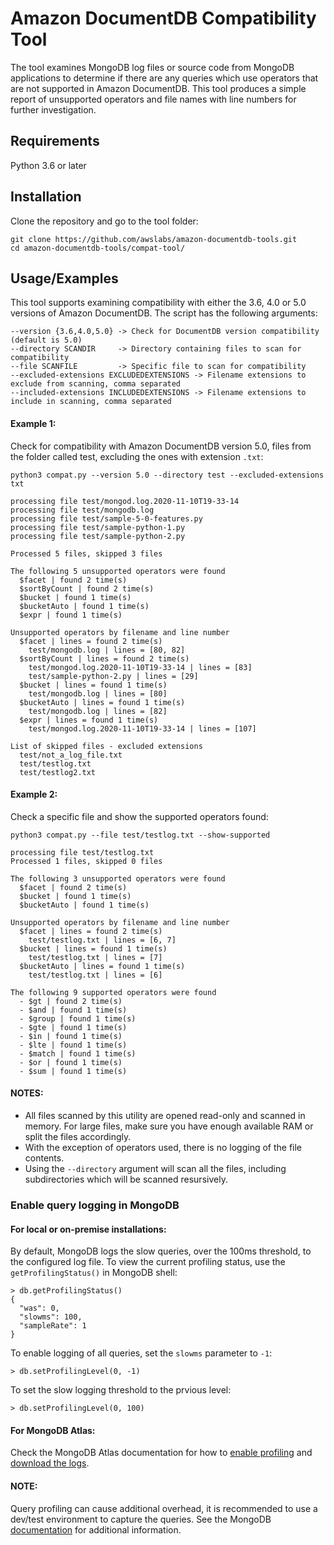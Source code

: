 # Amazon DocumentDB Compatibility Tool
The tool examines MongoDB log files or source code from MongoDB applications to determine if there are any queries which use operators that are not supported in Amazon DocumentDB. This tool produces a simple report of unsupported operators and file names with line numbers for further investigation.

## Requirements
Python 3.6 or later

## Installation
Clone the repository and go to the tool folder:
```
git clone https://github.com/awslabs/amazon-documentdb-tools.git
cd amazon-documentdb-tools/compat-tool/
```

## Usage/Examples
This tool supports examining compatibility with either the 3.6, 4.0 or 5.0 versions of Amazon DocumentDB. The script has the following arguments:
```
--version {3.6,4.0,5.0} -> Check for DocumentDB version compatibility (default is 5.0)
--directory SCANDIR     -> Directory containing files to scan for compatibility
--file SCANFILE         -> Specific file to scan for compatibility
--excluded-extensions EXCLUDEDEXTENSIONS -> Filename extensions to exclude from scanning, comma separated
--included-extensions INCLUDEDEXTENSIONS -> Filename extensions to include in scanning, comma separated
```

#### Example 1:
Check for compatibility with Amazon DocumentDB version 5.0, files from the folder called test, excluding the ones with extension `.txt`:
```
python3 compat.py --version 5.0 --directory test --excluded-extensions txt

processing file test/mongod.log.2020-11-10T19-33-14
processing file test/mongodb.log
processing file test/sample-5-0-features.py
processing file test/sample-python-1.py
processing file test/sample-python-2.py

Processed 5 files, skipped 3 files

The following 5 unsupported operators were found
  $facet | found 2 time(s)
  $sortByCount | found 2 time(s)
  $bucket | found 1 time(s)
  $bucketAuto | found 1 time(s)
  $expr | found 1 time(s)

Unsupported operators by filename and line number
  $facet | lines = found 2 time(s)
    test/mongodb.log | lines = [80, 82]
  $sortByCount | lines = found 2 time(s)
    test/mongod.log.2020-11-10T19-33-14 | lines = [83]
    test/sample-python-2.py | lines = [29]
  $bucket | lines = found 1 time(s)
    test/mongodb.log | lines = [80]
  $bucketAuto | lines = found 1 time(s)
    test/mongodb.log | lines = [82]
  $expr | lines = found 1 time(s)
    test/mongod.log.2020-11-10T19-33-14 | lines = [107]

List of skipped files - excluded extensions
  test/not_a_log_file.txt
  test/testlog.txt
  test/testlog2.txt
```

#### Example 2:
Check a specific file and show the supported operators found:

```
python3 compat.py --file test/testlog.txt --show-supported

processing file test/testlog.txt
Processed 1 files, skipped 0 files

The following 3 unsupported operators were found
  $facet | found 2 time(s)
  $bucket | found 1 time(s)
  $bucketAuto | found 1 time(s)

Unsupported operators by filename and line number
  $facet | lines = found 2 time(s)
    test/testlog.txt | lines = [6, 7]
  $bucket | lines = found 1 time(s)
    test/testlog.txt | lines = [7]
  $bucketAuto | lines = found 1 time(s)
    test/testlog.txt | lines = [6]

The following 9 supported operators were found
  - $gt | found 2 time(s)
  - $and | found 1 time(s)
  - $group | found 1 time(s)
  - $gte | found 1 time(s)
  - $in | found 1 time(s)
  - $lte | found 1 time(s)
  - $match | found 1 time(s)
  - $or | found 1 time(s)
  - $sum | found 1 time(s)
```

#### NOTES:
* All files scanned by this utility are opened read-only and scanned in memory. For large files, make sure you have enough available RAM or split the files accordingly.
* With the exception of operators used, there is no logging of the file contents.
* Using the `--directory` argument will scan all the files, including subdirectories which will be scanned resursively.

### Enable query logging in MongoDB
#### For local or on-premise installations:
By default, MongoDB logs the slow queries, over the 100ms threshold, to the configured log file.
To view the current profiling status, use the `getProfilingStatus()` in MongoDB shell:

```
> db.getProfilingStatus()
{
  "was": 0,
  "slowms": 100,
  "sampleRate": 1
}
```

To enable logging of all queries, set the `slowms` parameter to `-1`:

```
> db.setProfilingLevel(0, -1)
```

To set the slow logging threshold to the prvious level:
```
> db.setProfilingLevel(0, 100)
```

#### For MongoDB Atlas:
Check the MongoDB Atlas documentation for how to [enable profiling](https://www.mongodb.com/docs/atlas/tutorial/profile-database/#access-the-query-profiler) and [download the logs](https://www.mongodb.com/docs/atlas/mongodb-logs/).

#### NOTE:
Query profiling can cause additional overhead, it is recommended to use a dev/test environment to capture the queries.
See the MongoDB [documentation](https://www.mongodb.com/docs/manual/reference/method/db.setProfilingLevel/) for additional information.
